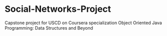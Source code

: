 # Social-Networks-Project
Capstone project for USCD on Coursera specialization Object Oriented Java Programming: Data Structures and Beyond
